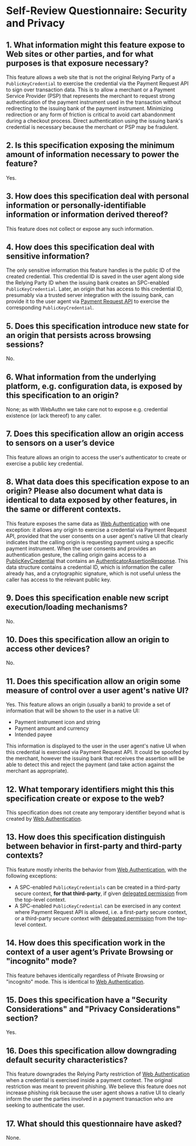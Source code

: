 # Self-Review Questionnaire: Security and Privacy

## 1. What information might this feature expose to Web sites or other parties, and for what purposes is that exposure necessary?

This feature allows a web site that is not the original Relying Party of a
`PublicKeyCredential` to exercise the credential via the Payment Request API to
sign over transaction data. This is to allow a merchant or a Payment Service
Provider (PSP) that represents the merchant to request strong authentication of
the payment instrument used in the transaction without redirecting to the
issuing bank of the payment instrument. Minimizing redirection or any form of
friction is critical to avoid cart abandonment during a checkout process.
Direct authentication using the issuing bank's credential is necessary because
the merchant or PSP may be fradulent.

## 2. Is this specification exposing the minimum amount of information necessary to power the feature?

Yes.

## 3. How does this specification deal with personal information or personally-identifiable information or information derived thereof?

This feature does not collect or expose any such information.

## 4. How does this specification deal with sensitive information?

The only sensitive information this feature handles is the public ID of the
created credential. This credential ID is saved in the user agent along side
the Relying Party ID when the issuing bank creates an SPC-enabled
`PublicKeyCredential`. Later, an origin that has access to this credential ID,
presumably via a trusted server integration with the issuing bank, can provide
it to the user agent via [Payment Request API] to exercise the corresponding
`PublicKeyCredential`.

## 5. Does this specification introduce new state for an origin that persists across browsing sessions?

No.

## 6. What information from the underlying platform, e.g. configuration data, is exposed by this specification to an origin?

None; as with WebAuthn we take care not to expose e.g. credential existence (or
lack thereof) to any caller.

## 7. Does this specification allow an origin access to sensors on a user’s device

This feature allows an origin to access the user's authenticator to create or
exercise a public key credential.

## 8. What data does this specification expose to an origin?  Please also document what data is identical to data exposed by other features, in the same or different contexts.

This feature exposes the same data as [Web Authentication] with one exception:
it allows any origin to exercise a credential via Payment Request API, provided
that the user consents on a user agent's native UI that clearly indicates that
the calling origin is requesting payment using a specific payment instrument.
When the user consents and provides an authentication gesture, the calling
origin gains access to a [PublicKeyCredential] that contains an
[AuthenticatorAssertionResponse]. This data structure contains a credential ID,
which is information the caller already has, and a crytographic signature, which
is not useful unless the caller has access to the relevant public key.

## 9. Does this specification enable new script execution/loading mechanisms?

No.

## 10. Does this specification allow an origin to access other devices?

No.

## 11. Does this specification allow an origin some measure of control over a user agent's native UI?

Yes. This feature allows an origin (usually a bank) to provide a set of
information that will be shown to the user in a native UI:

* Payment instrument icon and string
* Payment amount and currency
* Intended payee

This information is displayed to the user in the user agent's native UI when
this credential is exercised via Payment Request API. It could be spoofed by
the merchant, however the issuing bank that receives the assertion will be able
to detect this and reject the payment (and take action against the merchant as
appropriate).

## 12. What temporary identifiers might this this specification create or expose to the web?

This specification does not create any temporary identifier beyond what is
created by [Web Authentication].

## 13. How does this specification distinguish between behavior in first-party and third-party contexts?

This feature mostly inherits the behavior from [Web Authentication], with the
following exceptions:

- A SPC-enabled `PublicKeyCredentials` can be created in a third-party secure
  context, **for that third-party**, if given [delegated permission] from
  the top-level context.
- A SPC-enabled `PublicKeyCredential` can be exercised in any context where
  Payment Request API is allowed, i.e. a first-party secure context, or a
  third-party secure context with [delegated permission] from the top-level
  context.

[delegated permission]: https://w3c.github.io/payment-request/#permissions-policy

## 14. How does this specification work in the context of a user agent’s Private Browsing or "incognito" mode?

This feature behaves identically regardless of Private Browsing or "incognito"
mode. This is identical to [Web Authentication].

## 15. Does this specification have a "Security Considerations" and "Privacy Considerations" section?

Yes.

## 16. Does this specification allow downgrading default security characteristics?

This feature downgrades the Relying Party restriction of [Web Authentication]
when a credential is exercised inside a payment context. The original
restriction was meant to prevent phishing. We believe this feature does not
increase phishing risk because the user agent shows a native UI to clearly
inform the user the parties involved in a payment transaction who are seeking to
authenticate the user.

## 17. What should this questionnaire have asked?

None.

[Payment Request API]: https://w3c.github.io/payment-request
[PublicKeyCredential]: https://www.w3.org/TR/webauthn/#iface-pkcredential
[AuthenticatorAssertionResponse]: https://www.w3.org/TR/webauthn/#authenticatorassertionresponse
[Web Authentication]: https://www.w3.org/TR/webauthn
